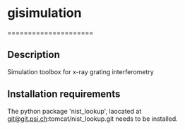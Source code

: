 # gisimulation
=====================

## Description

Simulation toolbox for x-ray grating interferometry

## Installation requirements

The python package 'nist_lookup', laocated at git@git.psi.ch:tomcat/nist_lookup.git needs to be installed.